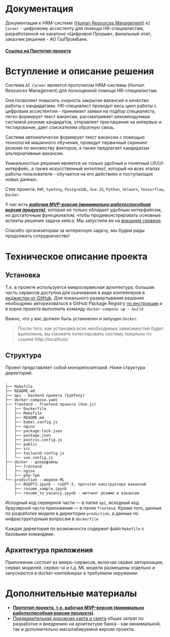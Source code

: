 # Документация
Документация к HRM-системе [(Human Resources Management)](https://www.tadviser.ru/index.php/%D0%A1%D1%82%D0%B0%D1%82%D1%8C%D1%8F:HRM-%D1%81%D0%B8%D1%81%D1%82%D0%B5%D0%BC%D1%8B) `AI Career` - цифровому ассистенту для помощи HR-специалистам, разработанной на хакатоне «Цифровой Прорыв», финальный этап, заказчик решения - АО ГазПромБанк.

#### [**Ссылка на Прототип проекта**](http://188.68.217.68:7071/)

# Вступление и описание решения

Система `AI Career` является прототипом HRM-системы (Human Resources Management) для полноценной помощи HR-специалистам.

Она позволяет повысить скорость закрытия вакансий и качество работы с кандидатами. HR-специалист проводит весь цикл работы с цифровым ассистентом - принимает заявки на подбор специалиста, легко формирует текст вакансии, рассматривает рекомендуемые системой резюме кандидатов, отправляет приглашения на интервью и тестирование, дает соискателям обратную связь.

Система автоматически формирует текст вакансии с помощью технологий машинного обучения, проводит первичный скрининг резюме по множеству факторов, а также предлагает кандидатам альтернативные вакансии.

Уникальностью решения является не только удобный и понятный UX/UI-интерфейс, а также искусственный интеллект, который на всех этапах работы пользователя - обучается на его действиях и поступающих новых данных.

Стек проекта: `PHP`, `Symfony`, `PostgreSQL`, `Vue.JS`, `Python`, `Sklearn`, `Tensorflow`, `Docker`.

У нас есть [***рабочая MVP-версия (минимально работоспособная версия продукта)***](http://188.68.217.68:7071/), которая не только обладает удобным интерфейсом, но достаточным функционалом, чтобы продемонстрировать основные аспекты решения задачи кейса. Мы запустили ее на [внешнем сервере](http://188.68.217.68:7071/).

Спасибо организаторам за интересную задачу, мы будем рады продолжить сотрудничество!

# Техническое описание проекта
## Установка
Т.к. в проекте используется микросервисная архитектура, большая часть сервисов доступна для скачивания в виде контейнеров в [реджистри от GitHub](https://github.com/KusokBanana?tab=packages&repo_name=hackaton-hr).
Для локального развертывания решения необходимо авторизоваться в GitHub Package Registry [по инструкции](https://docs.github.com/en/free-pro-team@latest/packages/using-github-packages-with-your-projects-ecosystem/configuring-docker-for-use-with-github-packages#authenticating-to-github-packages) и в корне проекта выполнить команду `docker-compose up --build`

Важно, что у вас должен быть установлен и запущен `Docker`.

> После того, как установка всех необходимых зависимостей будет выполнена, вы сможете потестировать систему локально по ссылке http://localhost/

## Структура
Проект представляет собой монорепозиторий. Ниже структура директорий:
```
.
├── Makefile
├── README.md
├── api - backend проекта (Symfony)
├── docker-compose.yaml
├── frontend - frontend проекта (Vue.js)
│   ├── Dockerfile
│   ├── Makefile
│   ├── README.md
│   ├── babel.config.js
│   ├── nginx
│   ├── package-lock.json
│   ├── package.json
│   ├── postcss.config.js
│   ├── public
│   ├── src
│   ├── tailwind.config.js
│   └── vue.config.js
├── docker - докерфайлы
│   ├── frontend
│   ├── nginx
│   ├── php-fpm
└── prediction - модели ML
    ├── RUGPT3.ipynb - ruGPT-3, прототип конструктора вакансий
    ├── resume_sample.ipynb
    ├── resume_to_vacancy.ipynb - метчинг резюме и вакансии
```
Исходный код серверной части — в папке `api`, исходный код браузерной части приложения — в папке `frontend`. Кроме того, данные по разработке модели в директории `prediction`, а данные по инфраструктурным вопросам в `dockerfile`

Каждая директория по возможности содержит файл `Makefile` с базовыми командами.

## Архитектура приложения
Приложение состоит из микро-сервисов, включая сервис авторизации, сервис моделей, сервис-ui и  т.д. 
ML модели размещены отдельно и запускаются в docker-контейнерах в требуемом окружении.

# Дополнительные материалы

- [**Прототип проекта, т.е. рабочая MVP-версия (минимально работоспособная версия продукта)**](http://188.68.217.68:7071/).
- [Предварительная дорожная карта и смета](https://docs.google.com/spreadsheets/d/1zUvYpD-8AqFN9PVyzifXM-AuFRmsubhW-nvbBfRgReA/edit?usp=sharing) общих затрат по разработке и внедрению на архитектуре банка - как минимальной, так и дополнительно масштабируемой версии проекта.
